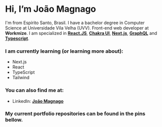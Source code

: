 # Hi, I’m João Magnago
I'm from Espírito Santo, Brasil. I have a bachelor degree in Computer Science at Universidade Vila Velha (UVV). Front-end web developer at **Workmize**. I am specialized in **[React.JS](https://reactjs.org/)**, **[Chakra UI](https://chakra-ui.com/)**, **[Next.js](https://nextjs.org/)**, **[GraphQL](https://graphql.org/)** and **[Typescript](https://www.typescriptlang.org/)**.

### I am currently learning (or learning more about):
* Next.js
* React
* TypeScript
* Tailwind

### You can also find me at:
* LinkedIn: **[João Magnago](https://www.linkedin.com/in/joaomagnago)**

### My current portfolio repositories can be found in the pins bellow.
